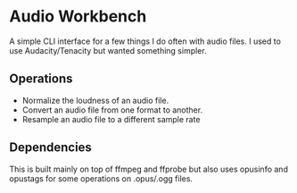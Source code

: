 # Audio Workbench

A simple CLI interface for a few things I do often with audio files. I used to use Audacity/Tenacity but wanted something simpler.

## Operations

- Normalize the loudness of an audio file.
- Convert an audio file from one format to another.
- Resample an audio file to a different sample rate

## Dependencies

This is built mainly on top of ffmpeg and ffprobe but also uses opusinfo and opustags for some operations on .opus/.ogg files.
